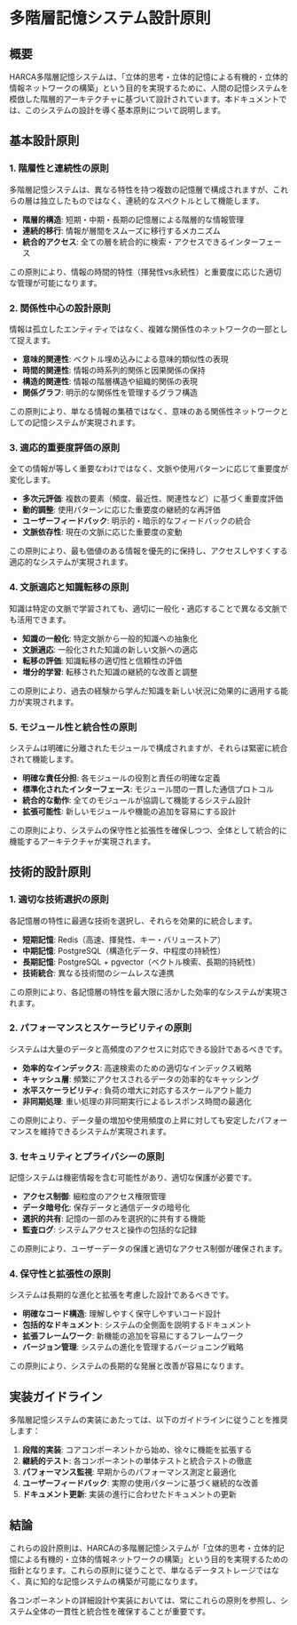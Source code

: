 # 多階層記憶システム設計原則

## 概要

HARCA多階層記憶システムは、「立体的思考・立体的記憶による有機的・立体的情報ネットワークの構築」という目的を実現するために、人間の記憶システムを模倣した階層的アーキテクチャに基づいて設計されています。本ドキュメントでは、このシステムの設計を導く基本原則について説明します。

## 基本設計原則

### 1. 階層性と連続性の原則

多階層記憶システムは、異なる特性を持つ複数の記憶層で構成されますが、これらの層は独立したものではなく、連続的なスペクトルとして機能します。

- **階層的構造**: 短期・中期・長期の記憶層による階層的な情報管理
- **連続的移行**: 情報が層間をスムーズに移行するメカニズム
- **統合的アクセス**: 全ての層を統合的に検索・アクセスできるインターフェース

この原則により、情報の時間的特性（揮発性vs永続性）と重要度に応じた適切な管理が可能になります。

### 2. 関係性中心の設計原則

情報は孤立したエンティティではなく、複雑な関係性のネットワークの一部として捉えます。

- **意味的関連性**: ベクトル埋め込みによる意味的類似性の表現
- **時間的関連性**: 情報の時系列的関係と因果関係の保持
- **構造的関連性**: 情報の階層構造や組織的関係の表現
- **関係グラフ**: 明示的な関係性を管理するグラフ構造

この原則により、単なる情報の集積ではなく、意味のある関係性ネットワークとしての記憶システムが実現されます。

### 3. 適応的重要度評価の原則

全ての情報が等しく重要なわけではなく、文脈や使用パターンに応じて重要度が変化します。

- **多次元評価**: 複数の要素（頻度、最近性、関連性など）に基づく重要度評価
- **動的調整**: 使用パターンに応じた重要度の継続的な再評価
- **ユーザーフィードバック**: 明示的・暗示的なフィードバックの統合
- **文脈依存性**: 現在の文脈に応じた重要度の変動

この原則により、最も価値のある情報を優先的に保持し、アクセスしやすくする適応的なシステムが実現されます。

### 4. 文脈適応と知識転移の原則

知識は特定の文脈で学習されても、適切に一般化・適応することで異なる文脈でも活用できます。

- **知識の一般化**: 特定文脈から一般的知識への抽象化
- **文脈適応**: 一般化された知識の新しい文脈への適応
- **転移の評価**: 知識転移の適切性と信頼性の評価
- **増分的学習**: 転移された知識の継続的な改善と調整

この原則により、過去の経験から学んだ知識を新しい状況に効果的に適用する能力が実現されます。

### 5. モジュール性と統合性の原則

システムは明確に分離されたモジュールで構成されますが、それらは緊密に統合されて機能します。

- **明確な責任分担**: 各モジュールの役割と責任の明確な定義
- **標準化されたインターフェース**: モジュール間の一貫した通信プロトコル
- **統合的な動作**: 全てのモジュールが協調して機能するシステム設計
- **拡張可能性**: 新しいモジュールや機能の追加を容易にする設計

この原則により、システムの保守性と拡張性を確保しつつ、全体として統合的に機能するアーキテクチャが実現されます。

## 技術的設計原則

### 1. 適切な技術選択の原則

各記憶層の特性に最適な技術を選択し、それらを効果的に統合します。

- **短期記憶**: Redis（高速、揮発性、キー・バリューストア）
- **中期記憶**: PostgreSQL（構造化データ、中程度の持続性）
- **長期記憶**: PostgreSQL + pgvector（ベクトル検索、長期的持続性）
- **技術統合**: 異なる技術間のシームレスな連携

この原則により、各記憶層の特性を最大限に活かした効率的なシステムが実現されます。

### 2. パフォーマンスとスケーラビリティの原則

システムは大量のデータと高頻度のアクセスに対応できる設計であるべきです。

- **効率的なインデックス**: 高速検索のための適切なインデックス戦略
- **キャッシュ層**: 頻繁にアクセスされるデータの効率的なキャッシング
- **水平スケーラビリティ**: 負荷の増大に対応するスケールアウト能力
- **非同期処理**: 重い処理の非同期実行によるレスポンス時間の最適化

この原則により、データ量の増加や使用頻度の上昇に対しても安定したパフォーマンスを維持できるシステムが実現されます。

### 3. セキュリティとプライバシーの原則

記憶システムは機密情報を含む可能性があり、適切な保護が必要です。

- **アクセス制御**: 細粒度のアクセス権限管理
- **データ暗号化**: 保存データと通信データの暗号化
- **選択的共有**: 記憶の一部のみを選択的に共有する機能
- **監査ログ**: システムアクセスと操作の包括的な記録

この原則により、ユーザーデータの保護と適切なアクセス制御が確保されます。

### 4. 保守性と拡張性の原則

システムは長期的な進化と拡張を考慮した設計であるべきです。

- **明確なコード構造**: 理解しやすく保守しやすいコード設計
- **包括的なドキュメント**: システムの全側面を説明するドキュメント
- **拡張フレームワーク**: 新機能の追加を容易にするフレームワーク
- **バージョン管理**: システムの進化を管理するバージョニング戦略

この原則により、システムの長期的な発展と改善が容易になります。

## 実装ガイドライン

多階層記憶システムの実装にあたっては、以下のガイドラインに従うことを推奨します：

1. **段階的実装**: コアコンポーネントから始め、徐々に機能を拡張する
2. **継続的テスト**: 各コンポーネントの単体テストと統合テストの徹底
3. **パフォーマンス監視**: 早期からのパフォーマンス測定と最適化
4. **ユーザーフィードバック**: 実際の使用パターンに基づく継続的な改善
5. **ドキュメント更新**: 実装の進行に合わせたドキュメントの更新

## 結論

これらの設計原則は、HARCAの多階層記憶システムが「立体的思考・立体的記憶による有機的・立体的情報ネットワークの構築」という目的を実現するための指針となります。これらの原則に従うことで、単なるデータストレージではなく、真に知的な記憶システムの構築が可能になります。

各コンポーネントの詳細設計や実装においては、常にこれらの原則を参照し、システム全体の一貫性と統合性を確保することが重要です。

